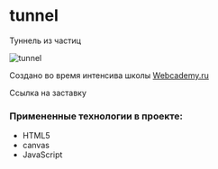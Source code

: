 # tunnel
Туннель из частиц

![tunnel]()

Создано во время интенсива школы [Webcademy.ru](https://webcademy.ru)

Ссылка на заставку []()

### Примененные технологии в проекте:

* HTML5
* canvas
* JavaScript
